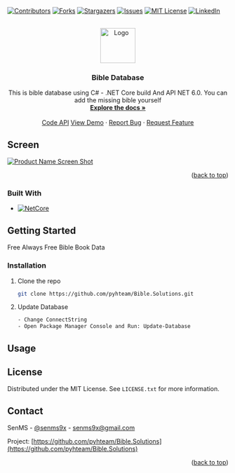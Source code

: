 
<a name="readme-top"></a>

<!-- PROJECT SHIELDS -->
<!--
*** I'm using markdown "reference style" links for readability.
*** Reference links are enclosed in brackets [ ] instead of parentheses ( ).
*** See the bottom of this document for the declaration of the reference variables
*** for contributors-url, forks-url, etc. This is an optional, concise syntax you may use.
*** https://www.markdownguide.org/basic-syntax/#reference-style-links
-->
[![Contributors][contributors-shield]][contributors-url]
[![Forks][forks-shield]][forks-url]
[![Stargazers][stars-shield]][stars-url]
[![Issues][issues-shield]][issues-url]
[![MIT License][license-shield]][license-url]
[![LinkedIn][linkedin-shield]][linkedin-url]


<!-- PROJECT LOGO -->
<br />
<div align="center">
  <a href="https://github.com/pyhteam/Bible.Solutions">
    <img src="https://i.ibb.co/Fb8YCDq/bible-logo.png" alt="Logo" width="80" height="80">
  </a>

<h3 align="center">Bible Database</h3>

  <p align="center">
    This is bible database using C# - .NET Core build
    And API NET 6.0. You can add the missing bible yourself
    <br />
    <a href="https://github.com/pyhteam/Bible.Solutions"><strong>Explore the docs »</strong></a>
    <br />
    <br />   
    <a href="https://github.com/pyhteam/Bible.Solutions/tree/Bible.AddData">Code API</a>
    <a href="https://github.com/pyhteam/Bible.Solutions">View Demo</a>
    ·
    <a href="https://github.com/pyhteam/Bible.Solutions/issues">Report Bug</a>
    ·
    <a href="https://github.com/pyhteam/Bible.Solutions/issues">Request Feature</a>
  </p>
</div>


<!-- ABOUT THE PROJECT -->
## Screen

[![Product Name Screen Shot][product-screenshot]]()

<p align="right">(<a href="#readme-top">back to top</a>)</p>


### Built With

* [![NetCore][NetCore]][NetCore-url]


<!-- GETTING STARTED -->
## Getting Started

Free Always Free Bible Book Data


### Installation
1. Clone the repo
   ```sh
   git clone https://github.com/pyhteam/Bible.Solutions.git
   ```
3. Update Database
   ```sh
   - Change ConnectString
   - Open Package Manager Console and Run: Update-Database
   ```
<!-- USAGE EXAMPLES -->
## Usage


<!-- LICENSE -->
## License

Distributed under the MIT License. See `LICENSE.txt` for more information.

<!-- CONTACT -->
## Contact

SenMS - [@senms9x](https://twitter.com/senms9x) - senms9x@gmail.com

Project: [https://github.com/pyhteam/Bible.Solutions](https://github.com/pyhteam/Bible.Solutions)

<p align="right">(<a href="#readme-top">back to top</a>)</p>



<!-- MARKDOWN LINKS & IMAGES -->
<!-- https://www.markdownguide.org/basic-syntax/#reference-style-links -->
[contributors-shield]: https://img.shields.io/github/contributors/pyhteam/Bible.Solutions.svg?style=for-the-badge
[contributors-url]: https://github.com/pyhteam/repo_name/graphs/contributors
[forks-shield]: https://img.shields.io/github/forks/pyhteam/Bible.Solutions.svg?style=for-the-badge
[forks-url]: https://github.com/pyhteam/repo_name/network/members
[stars-shield]: https://img.shields.io/github/stars/pyhteam/Bible.Solutions.svg?style=for-the-badge
[stars-url]: https://github.com/pyhteam/repo_name/stargazers
[issues-shield]: https://img.shields.io/github/issues/pyhteam/Bible.Solutions.svg?style=for-the-badge
[issues-url]: https://github.com/pyhteam/repo_name/issues
[license-shield]: https://img.shields.io/github/license/pyhteam/Bible.Solutions.svg?style=for-the-badge
[license-url]: https://github.com/pyhteam/Bible.Solutions/blob/master/LICENSE.txt
[linkedin-shield]: https://img.shields.io/badge/-LinkedIn-black.svg?style=for-the-badge&logo=linkedin&colorB=555
[linkedin-url]: https://linkedin.com/in/linkedin_username
[product-screenshot]: https://i.ibb.co/mDQgzkn/bible-uml.png
[Next.js]: https://img.shields.io/badge/next.js-000000?style=for-the-badge&logo=nextdotjs&logoColor=white
[Next-url]: https://nextjs.org/
[React.js]: https://img.shields.io/badge/React-20232A?style=for-the-badge&logo=react&logoColor=61DAFB
[React-url]: https://reactjs.org/
[Vue.js]: https://img.shields.io/badge/Vue.js-35495E?style=for-the-badge&logo=vuedotjs&logoColor=4FC08D
[Vue-url]: https://vuejs.org/
[Angular.io]: https://img.shields.io/badge/Angular-DD0031?style=for-the-badge&logo=angular&logoColor=white
[Angular-url]: https://angular.io/
[Svelte.dev]: https://img.shields.io/badge/Svelte-4A4A55?style=for-the-badge&logo=svelte&logoColor=FF3E00
[Svelte-url]: https://svelte.dev/
[Laravel.com]: https://img.shields.io/badge/Laravel-FF2D20?style=for-the-badge&logo=laravel&logoColor=white
[Laravel-url]: https://laravel.com
[Bootstrap.com]: https://img.shields.io/badge/Bootstrap-563D7C?style=for-the-badge&logo=bootstrap&logoColor=white
[Bootstrap-url]: https://getbootstrap.com
[JQuery.com]: https://img.shields.io/badge/jQuery-0769AD?style=for-the-badge&logo=jquery&logoColor=white
[JQuery-url]: https://jquery.com 
[NetCore-url]: https://dotnet.microsoft.com     
[NetCore]: https://camo.githubusercontent.com/ff765790707ecba41b57071db549f75fbf0eeffa5ac6996ff077083863b8bea4/68747470733a2f2f696d672e736869656c64732e696f2f7374617469632f76313f7374796c653d666f722d7468652d6261646765266d6573736167653d2e4e455426636f6c6f723d353132424434266c6f676f3d2e4e4554266c6f676f436f6c6f723d464646464646266c6162656c3d
